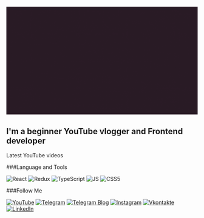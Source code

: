 [![Header](https://github.com/Depth-monster/Depth-monster/blob/main/assets/AzatX.gif)](https://www.youtube.com/@reactjunior)

## I'm a beginner YouTube vlogger and Frontend developer

Latest YouTube videos

###Language and Tools

![React](https://img.shields.io/badge/-React-1a1a1a?style=for-the-badge&logo=react&logoColor=0000ff)
![Redux](https://img.shields.io/badge/-Redux-1a1a1a?style=for-the-badge&logo=redux&logoColor=0066ff)
![TypeScript](https://img.shields.io/badge/-TypeScript-1a1a1a?style=for-the-badge&logo=typescript&logoColor=80b3ff)
![JS](https://img.shields.io/badge/-JS-1a1a1a?style=for-the-badge&logo=javascript&logoColor=ffff66)
![CSS5](https://img.shields.io/badge/-CSS-1a1a1a?style=for-the-badge&logo=CSS&logoColor=ccf2ff)



###Follow Me

[![YouTube](https://img.shields.io/badge/-youtube-1a1a1a?style=for-the-badge&logo=youtube&logoColor=ff0000)](https://www.youtube.com/@reactjunior)
[![Telegram](https://img.shields.io/badge/-Telegram-1a1a1a?style=for-the-badge&logo=Telegram&logoColor=80bfff)](https://t.me/type_me_something)
[![Telegram Blog](https://img.shields.io/badge/-Telegram_Frontend-1a1a1a?style=for-the-badge&logo=Telegram&logoColor=80bfff)](https://t.me/jsjunior1)
[![Instagram](https://img.shields.io/badge/-Instagram-1a1a1a?style=for-the-badge&logo=Instagram&logoColor=ff1aff)](https://www.instagram.com/azat_hajiev/)
[![Vkontakte](https://img.shields.io/badge/-Vkontakte-1a1a1a?style=for-the-badge&logo=Vk&logoColor=80bfff)](https://vk.com/azat_hajy)
[![LinkedIn](https://img.shields.io/badge/-LinkedIn-1a1a1a?style=for-the-badge&logo=LinkedIn&logoColor=3333ff)]()